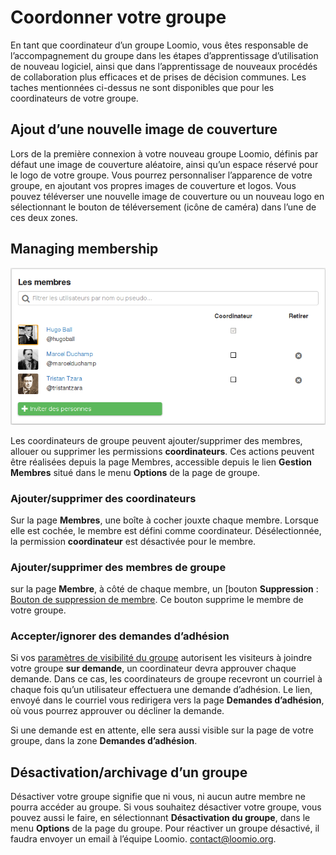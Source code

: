 # Coordonner votre groupe

En tant que coordinateur d‎’un groupe Loomio, vous êtes responsable de l‎’accompagnement du groupe dans les étapes d‎’apprentissage d‎’utilisation de nouveau logiciel, ainsi que dans l‎’apprentissage de nouveaux procédés de collaboration plus efficaces et de prises de décision communes. Les taches mentionnées ci-dessus ne sont disponibles que pour les coordinateurs de votre groupe.

## Ajout d‎’une nouvelle image de couverture

Lors de la première connexion à votre nouveau groupe Loomio, définis par défaut une image de couverture aléatoire, ainsi qu‎’un espace réservé pour le logo de votre groupe. Vous pourrez personnaliser l‎’apparence de votre groupe, en ajoutant vos propres images de couverture et logos. Vous pouvez téléverser une nouvelle image de couverture ou un nouveau logo en sélectionnant le bouton de téléversement (icône de caméra) dans l‎’une de ces deux zones.

## Managing membership

<img class="screenshot" alt="Page de gestion des adhésions" src="members_page.png" />

Les coordinateurs de groupe peuvent ajouter/supprimer des membres, allouer ou supprimer les permissions **coordinateurs**. Ces actions peuvent être réalisées depuis la page Membres, accessible depuis le lien **Gestion Membres** situé dans le menu **Options** de la page de groupe.

### Ajouter/supprimer des coordinateurs

Sur la page **Membres**, une boîte à cocher jouxte chaque membre. Lorsque elle est cochée, le membre est défini comme coordinateur. Désélectionnée, la permission **coordinateur** est désactivée pour le membre.

### Ajouter/supprimer des membres de groupe

sur la page **Membre**, à côté de chaque membre, un [bouton **Suppression**&nbsp;: [Bouton de suppression de membre](images/remove_button.png). Ce bouton supprime le membre de votre groupe.

### Accepter/ignorer des demandes d‎’adhésion

Si vos [paramètres de visibilité du groupe](group_settings.html#group-privacy) autorisent les visiteurs à joindre votre groupe **sur demande**, un coordinateur devra approuver chaque demande. Dans ce cas, les coordinateurs de groupe recevront un courriel à chaque fois qu‎’un utilisateur effectuera une demande d‎’adhésion. Le lien, envoyé dans le courriel vous redirigera vers la page **Demandes d‎’adhésion**, où vous pourrez approuver ou décliner la demande.

Si une demande est en attente, elle sera aussi visible sur la page de votre groupe, dans la zone **Demandes d‎’adhésion**.

## Désactivation/archivage d‎’un groupe

Désactiver votre groupe signifie que ni vous, ni aucun autre membre ne pourra accéder au groupe. Si vous souhaitez désactiver votre groupe, vous pouvez aussi le faire, en sélectionnant **Désactivation du groupe**, dans le menu **Options** de la page du groupe. Pour réactiver un groupe désactivé, il faudra envoyer un email à l‎’équipe Loomio. [contact@loomio.org](mailto:contact@loomio.org).
